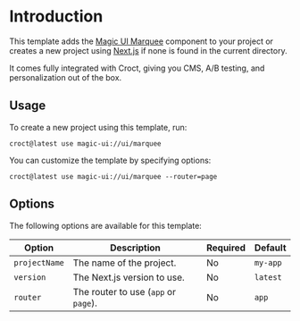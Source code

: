 # Introduction

This template adds the [Magic UI Marquee](https://magicui.design/docs/components/marquee) component to your 
project or creates a new project using [Next.js](https://nextjs.org/) if none is found in the current directory.

It comes fully integrated with Croct, giving you CMS, A/B testing, and personalization out of the box.

## Usage

To create a new project using this template, run:

```js-pm
croct@latest use magic-ui://ui/marquee
```

You can customize the template by specifying options:

```js-pm
croct@latest use magic-ui://ui/marquee --router=page
```

## Options

The following options are available for this template:

| Option        | Description                          | Required | Default  |
|---------------|--------------------------------------|----------|----------|
| `projectName` | The name of the project.             | No       | `my-app` |
| `version`     | The Next.js version to use.          | No       | `latest` |
| `router`      | The router to use (`app` or `page`). | No       | `app`    |
